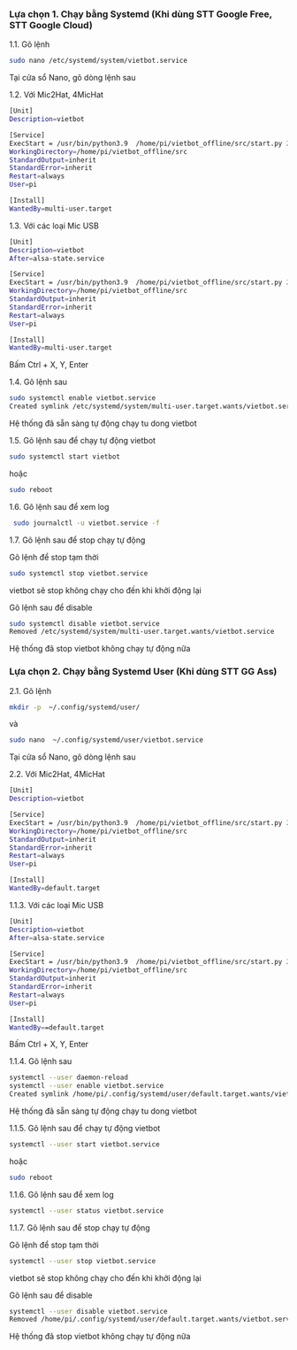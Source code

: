 ### Lựa chọn 1.  Chạy bằng Systemd (Khi dùng STT Google Free, STT Google Cloud)

1.1. Gõ lệnh

```sh
sudo nano /etc/systemd/system/vietbot.service
```
Tại cửa sổ Nano, gõ dòng lệnh sau

1.2. Với Mic2Hat, 4MicHat

```sh
[Unit]
Description=vietbot

[Service]
ExecStart = /usr/bin/python3.9  /home/pi/vietbot_offline/src/start.py 2>/dev/null
WorkingDirectory=/home/pi/vietbot_offline/src
StandardOutput=inherit
StandardError=inherit
Restart=always
User=pi

[Install]
WantedBy=multi-user.target
```
1.3. Với các loại Mic USB

```sh
[Unit]
Description=vietbot
After=alsa-state.service

[Service]
ExecStart = /usr/bin/python3.9  /home/pi/vietbot_offline/src/start.py 2>/dev/null
WorkingDirectory=/home/pi/vietbot_offline/src
StandardOutput=inherit
StandardError=inherit
Restart=always
User=pi

[Install]
WantedBy=multi-user.target
```
Bấm Ctrl + X, Y, Enter

1.4. Gõ lệnh sau

```sh
sudo systemctl enable vietbot.service
Created symlink /etc/systemd/system/multi-user.target.wants/vietbot.service → /etc/systemd/system/vietbot.service.
```
Hệ thống đã sẵn sàng tự động chạy tu dong vietbot

1.5. Gõ lệnh sau để chạy tự động vietbot
```sh
sudo systemctl start vietbot
```
hoặc
```sh
sudo reboot
```
1.6. Gõ lệnh sau để xem log
```sh
 sudo journalctl -u vietbot.service -f
```
1.7. Gõ lệnh sau để stop chạy tự động 

Gõ lệnh để stop tạm thời

```sh
sudo systemctl stop vietbot.service
```
vietbot sẽ stop không chạy cho đến khi khởi động lại

Gõ lệnh sau để disable

```sh
sudo systemctl disable vietbot.service
Removed /etc/systemd/system/multi-user.target.wants/vietbot.service
```
Hệ thống đã stop vietbot không chạy tự động nữa

### Lựa chọn 2.  Chạy bằng Systemd User (Khi dùng STT GG Ass)

2.1. Gõ lệnh

```sh
mkdir -p  ~/.config/systemd/user/
```
và 
```sh
sudo nano  ~/.config/systemd/user/vietbot.service
```
Tại cửa sổ Nano, gõ dòng lệnh sau

2.2. Với Mic2Hat, 4MicHat

```sh
[Unit]
Description=vietbot

[Service]
ExecStart = /usr/bin/python3.9  /home/pi/vietbot_offline/src/start.py 2>/dev/null
WorkingDirectory=/home/pi/vietbot_offline/src
StandardOutput=inherit
StandardError=inherit
Restart=always
User=pi

[Install]
WantedBy=default.target
```
1.1.3. Với các loại Mic USB

```sh
[Unit]
Description=vietbot
After=alsa-state.service

[Service]
ExecStart = /usr/bin/python3.9  /home/pi/vietbot_offline/src/start.py 2>/dev/null
WorkingDirectory=/home/pi/vietbot_offline/src
StandardOutput=inherit
StandardError=inherit
Restart=always
User=pi

[Install]
WantedBy==default.target
```

Bấm Ctrl + X, Y, Enter

1.1.4. Gõ lệnh sau

```sh
systemctl --user daemon-reload
systemctl --user enable vietbot.service
Created symlink /home/pi/.config/systemd/user/default.target.wants/vietbot.service → /home/pi/.config/systemd/user/vietbot.service.
```

Hệ thống đã sẵn sàng tự động chạy tu dong vietbot

1.1.5. Gõ lệnh sau để chạy tự động vietbot
```sh
systemctl --user start vietbot.service
```
hoặc
```sh
sudo reboot
```
1.1.6. Gõ lệnh sau để xem log
```sh
systemctl --user status vietbot.service
```
1.1.7. Gõ lệnh sau để stop chạy tự động 

Gõ lệnh để stop tạm thời

```sh
systemctl --user stop vietbot.service
```
vietbot sẽ stop không chạy cho đến khi khởi động lại

Gõ lệnh sau để disable

```sh
systemctl --user disable vietbot.service
Removed /home/pi/.config/systemd/user/default.target.wants/vietbot.service.
```

Hệ thống đã stop vietbot không chạy tự động nữa
